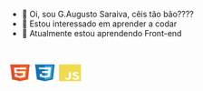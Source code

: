 - 👋 Oi, sou G.Augusto Saraiva, cêis tão bão????
- 👀 Estou interessado em aprender a codar
- 🌱 Atualmente estou aprendendo  Front-end

##

  <div style="display: inline_block"><br>
  <img align="center" alt="Saraiva-HTML" height="30" width="40" src="https://raw.githubusercontent.com/devicons/devicon/master/icons/html5/html5-original.svg">
  <img align="center" alt="Saraiva-CSS" height="30" width="40" src="https://raw.githubusercontent.com/devicons/devicon/master/icons/css3/css3-original.svg">
   <img align="center" alt="Saraiva-Js" height="30" width="40" src="https://raw.githubusercontent.com/devicons/devicon/master/icons/javascript/javascript-plain.svg">
</div>
     
##

<!---
G-Augusto-Saraiva/G-Augusto-Saraiva is a ✨ special ✨ repository because its `README.md` (this file) appears on your GitHub profile.
You can click the Preview link to take a look at your changes.
--->
